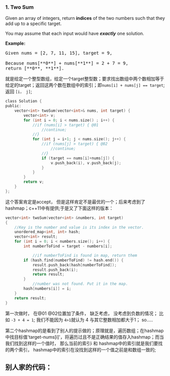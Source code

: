 ### 1. Two Sum


Given an array of integers, return **indices** of the two numbers such that they add up to a specific target.

You may assume that each input would have **_exactly_** one solution.

**Example:**  

<pre>
Given nums = [2, 7, 11, 15], target = 9,

Because nums[**0**] + nums[**1**] = 2 + 7 = 9,
return [**0**, **1**].
</pre>

就是给定一个整型数组，给定一个target整型数；要求找出数组中两个数相加等于给定的target；返回这两个数在数组中的索引；即`nums[i] + nums[j] == target`; 返回 `[i， j]`;

```c
class Solution {
public:
    vector<int> twoSum(vector<int>& nums, int target) {
        vector<int> v;
        for (int i = 0; i < nums.size() ; i++) {
            //if (nums[i] > target) { @01
                //continue;
            //}
            for (int j = i+1; j < nums.size(); j++) {
                //if (nums[j] > target) { @02
                    //continue;
                //}
                if (target == nums[i]+nums[j]) {
                    v.push_back(i), v.push_back(j);
                }
            }
        }
        return v;
    }
};
```
这个答案肯定是accept， 但是这样肯定不是最优的一个；后来考虑到了hashmap；c++11中有提供;于是又了下面这样的版本：
```c
vector<int> twoSum(vector<int> &numbers, int target)
{
    //Key is the number and value is its index in the vector.
	unordered_map<int, int> hash;
	vector<int> result;
	for (int i = 0; i < numbers.size(); i++) {
		int numberToFind = target - numbers[i];

            //if numberToFind is found in map, return them
		if (hash.find(numberToFind) != hash.end()) {
			result.push_back(hash[numberToFind]);
			result.push_back(i);			
			return result;
		}
            //number was not found. Put it in the map.
		hash[numbers[i]] = i;
	}
	return result;
}
```


第一次做时， 在@01 @02位置加了条件， 缺乏考虑， 没考虑到负数的情况； 比如 `-3 + 4 = 1`; 我们不能因为 `4>1`就认为 4 与其它整数相加都大于1； so.....

第二个hashmap的是看到了别人的提示做的；原理就是，遍历数组；在hashmap中找目标值'target-nums[i]'，将遍历过且不是正确结果的值存入hashmap；而当我们找到这样的一个值时， 那么当前的索引i 和 hashmap中的索引就是我们要找的两个索引， hashmap中的索引在没找到这样的一个值之前是和数组一致的;

别人家的代码：
---
